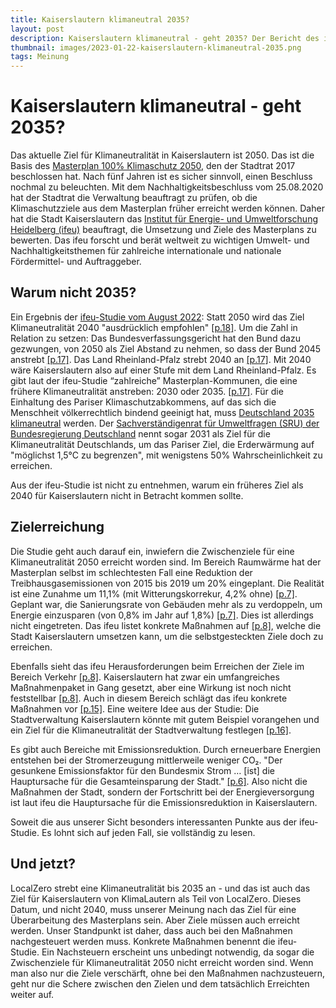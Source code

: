 ```yaml
---
title: Kaiserslautern klimaneutral 2035?
layout: post
description: Kaiserslautern klimaneutral - geht 2035? Der Bericht des ifeu gibt Antworten.
thumbnail: images/2023-01-22-kaiserslautern-klimaneutral-2035.png
tags: Meinung
---
```


# Kaiserslautern klimaneutral - geht 2035?

Das aktuelle Ziel für Klimaneutralität in Kaiserslautern ist 2050. Das
ist die Basis des [Masterplan 100% Klimaschutz
2050](https://www.kaiserslautern.de/sozial_leben_wohnen/umwelt/klimaschutz/konzepte/masterplan/index.html.de),
den der Stadtrat 2017 beschlossen hat. Nach fünf Jahren ist es sicher
sinnvoll, einen Beschluss nochmal zu beleuchten. Mit dem
Nachhaltigkeitsbeschluss vom 25.08.2020 hat der Stadtrat die
Verwaltung beauftragt zu prüfen, ob die Klimaschutzziele aus dem
Masterplan früher erreicht werden können. Daher hat die Stadt
Kaiserslautern das [Institut für Energie- und Umweltforschung
Heidelberg (ifeu)](https://www.ifeu.de/) beauftragt, die Umsetzung und
Ziele des Masterplans zu bewerten. Das ifeu forscht und berät weltweit
zu wichtigen Umwelt- und Nachhaltigkeitsthemen für zahlreiche
internationale und nationale Fördermittel- und Auftraggeber.

## Warum nicht 2035?

Ein Ergebnis der [ifeu-Studie vom August
2022](https://ris.kaiserslautern.de/buergerinfo/getfile.asp?id=90049&type=do):
Statt 2050 wird das Ziel Klimaneutralität 2040 "ausdrücklich
empfohlen"
[[p.18]](https://ris.kaiserslautern.de/buergerinfo/getfile.asp?id=90049&type=do). Um
die Zahl in Relation zu setzen: Das Bundesverfassungsgericht hat den
Bund dazu gezwungen, von 2050 als Ziel Abstand zu nehmen, so dass der
Bund 2045 anstrebt
[[p.17]](https://ris.kaiserslautern.de/buergerinfo/getfile.asp?id=90049&type=do). Das
Land Rheinland-Pfalz strebt 2040 an
[[p.17]](https://ris.kaiserslautern.de/buergerinfo/getfile.asp?id=90049&type=do). Mit
2040 wäre Kaiserslautern also auf einer Stufe mit dem Land
Rheinland-Pfalz. Es gibt laut der ifeu-Studie “zahlreiche”
Masterplan-Kommunen, die eine frühere Klimaneutralität anstreben: 2030
oder 2035. [[p.17]](https://ris.kaiserslautern.de/buergerinfo/getfile.asp?id=90049&type=do). Für
die Einhaltung des Pariser Klimaschutzabkommens, auf das sich die
Menschheit völkerrechtlich bindend geeinigt hat, muss [Deutschland
2035 klimaneutral](https://germanzero.de/warum-wir-handeln-muessen)
werden. Der [Sachverständigenrat für Umweltfragen (SRU) der
Bundesregierung
Deutschland](https://www.umweltrat.de/SharedDocs/Pressemitteilungen/DE/2020_2024/2022_06_fragen_und_antworten_zum_co2_budget.html
) nennt sogar 2031 als Ziel für die Klimaneutralität Deutschlands, um
das Pariser Ziel, die Erderwärmung auf "möglichst 1,5°C zu begrenzen",
mit wenigstens 50% Wahrscheinlichkeit zu erreichen.

Aus der ifeu-Studie ist nicht zu entnehmen, warum ein früheres Ziel
als 2040 für Kaiserslautern nicht in Betracht kommen sollte.


## Zielerreichung

Die Studie geht auch darauf ein, inwiefern die Zwischenziele für eine
Klimaneutralität 2050 erreicht worden sind. Im Bereich Raumwärme hat
der Masterplan selbst im schlechtesten Fall eine Reduktion der
Treibhausgasemissionen von 2015 bis 2019 um 20% eingeplant. Die
Realität ist eine Zunahme um 11,1% (mit Witterungskorrekur, 4,2% ohne)
[[p.7]](https://ris.kaiserslautern.de/buergerinfo/getfile.asp?id=90049&type=do). Geplant
war, die Sanierungsrate von Gebäuden mehr als zu verdoppeln, um
Energie einzusparen (von 0,8% im Jahr auf 1,8%)
[[p.7]](https://ris.kaiserslautern.de/buergerinfo/getfile.asp?id=90049&type=do). Dies
ist allerdings nicht eingetreten. Das ifeu listet konkrete Maßnahmen
auf
[[p.8]](https://ris.kaiserslautern.de/buergerinfo/getfile.asp?id=90049&type=do),
welche die Stadt Kaiserslautern umsetzen kann, um die selbstgesteckten
Ziele doch zu erreichen.

Ebenfalls sieht das ifeu Herausforderungen beim Erreichen der Ziele im
Bereich Verkehr
[[p.8]](https://ris.kaiserslautern.de/buergerinfo/getfile.asp?id=90049&type=do). Kaiserslautern
hat zwar ein umfangreiches Maßnahmenpaket in Gang gesetzt, aber eine
Wirkung ist noch nicht feststellbar
[[p.8]](https://ris.kaiserslautern.de/buergerinfo/getfile.asp?id=90049&type=do). Auch
in diesem Bereich schlägt das ifeu konkrete Maßnahmen vor
[[p.15]](https://ris.kaiserslautern.de/buergerinfo/getfile.asp?id=90049&type=do).
Eine weitere Idee aus der Studie: Die Stadtverwaltung Kaiserslautern
könnte mit gutem Beispiel vorangehen und ein Ziel für die
Klimaneutralität der Stadtverwaltung festlegen
[[p.16]](https://ris.kaiserslautern.de/buergerinfo/getfile.asp?id=90049&type=do).

Es gibt auch Bereiche mit Emissionsreduktion. Durch erneuerbare
Energien entstehen bei der Stromerzeugung mittlerweile weniger
CO₂. "Der gesunkene Emissionsfaktor für den Bundesmix Strom … [ist]
die Hauptursache für die Gesamteinsparung der Stadt."
[[p.6]](https://ris.kaiserslautern.de/buergerinfo/getfile.asp?id=90049&type=do). Also
nicht die Maßnahmen der Stadt, sondern der Fortschritt bei der
Energieversorgung ist laut ifeu die Hauptursache für die Emissionsreduktion in
Kaiserslautern.

Soweit die aus unserer Sicht besonders interessanten Punkte aus der
ifeu-Studie. Es lohnt sich auf jeden Fall, sie vollständig zu lesen. 


## Und jetzt?

LocalZero strebt eine Klimaneutralität bis 2035 an - und das ist auch
das Ziel für Kaiserslautern von KlimaLautern als Teil von
LocalZero. Dieses Datum, und nicht 2040, muss unserer Meinung nach das
Ziel für eine Überarbeitung des Masterplans sein. Aber Ziele müssen
auch erreicht werden. Unser Standpunkt ist daher, dass auch bei den
Maßnahmen nachgesteuert werden muss. Konkrete Maßnahmen benennt die
ifeu-Studie. Ein Nachsteuern erscheint uns unbedingt notwendig, da
sogar die Zwischenziele für Klimaneutralität 2050 nicht erreicht
worden sind. Wenn man also nur die Ziele verschärft, ohne bei den
Maßnahmen nachzusteuern, geht nur die Schere zwischen den Zielen und
dem tatsächlich Erreichten weiter auf.
